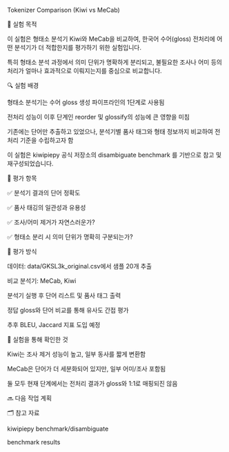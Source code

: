 Tokenizer Comparison (Kiwi vs MeCab)

📌 실험 목적

이 실험은 형태소 분석기 Kiwi와 MeCab을 비교하여,
한국어 수어(gloss) 전처리에 어떤 분석기가 더 적합한지를 평가하기 위한 실험입니다.

특히 형태소 분석 과정에서 의미 단위가 명확하게 분리되고,
불필요한 조사나 어미 등의 처리가 얼마나 효과적으로 이뤄지는지를 중심으로 비교합니다.

🔍 실험 배경

형태소 분석기는 수어 gloss 생성 파이프라인의 1단계로 사용됨

전처리 성능이 이후 단계인 reorder 및 glossify의 성능에 큰 영향을 미침

기존에는 단어만 추출하고 있었으나, 분석기별 품사 태그와 형태 정보까지 비교하여 전처리 기준을 수립하고자 함

이 실험은 kiwipiepy 공식 저장소의 disambiguate benchmark 를 기반으로 참고 및 재구성되었습니다.

🧪 평가 항목

✅ 분석기 결과의 단어 정확도

✅ 품사 태깅의 일관성과 유용성

✅ 조사/어미 제거가 자연스러운가?

✅ 형태소 분리 시 의미 단위가 명확히 구분되는가?

🧾 평가 방식

데이터: data/GKSL3k_original.csv에서 샘플 20개 추출

비교 분석기: MeCab, Kiwi

분석기 실행 후 단어 리스트 및 품사 태그 출력

정답 gloss와 단어 비교를 통해 유사도 간접 평가

추후 BLEU, Jaccard 지표 도입 예정

🧠 실험을 통해 확인한 것

Kiwi는 조사 제거 성능이 높고, 일부 동사를 짧게 변환함

MeCab은 단어가 더 세분화되어 있지만, 일부 어미/조사 포함됨

둘 모두 현재 단계에서는 전처리 결과가 gloss와 1:1로 매핑되진 않음

🔜 다음 작업 계획



🗂 참고 자료

kiwipiepy benchmark/disambiguate

benchmark results

